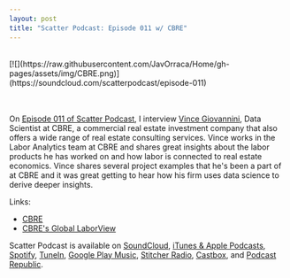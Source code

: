 ```yaml
---
layout: post
title: "Scatter Podcast: Episode 011 w/ CBRE"
---
```

<br>
[![](https://raw.githubusercontent.com/JavOrraca/Home/gh-pages/assets/img/CBRE.png)](https://soundcloud.com/scatterpodcast/episode-011)
<br>
<br>
<br>

On [Episode 011 of Scatter Podcast](https://soundcloud.com/scatterpodcast/episode-011), I interview [Vince Giovannini](https://www.linkedin.com/in/vincegiovannini/), Data Scientist at CBRE, a commercial real estate investment company that also offers a wide range of real estate consulting services. Vince works in the Labor Analytics team at CBRE and shares great insights about the labor products he has worked on and how labor is connected to real estate economics. Vince shares several project examples that he's been a part of at CBRE and it was great getting to hear how his firm uses data science to derive deeper insights.

Links:
* [CBRE](https://www.cbre.com/)
* [CBRE's Global LaborView](https://www.cbre.com/about/tech-vantage/global-laborview)

Scatter Podcast is available on [SoundCloud](https://soundcloud.com/scatterpodcast), [iTunes & Apple Podcasts](https://podcasts.apple.com/us/podcast/scatter-podcast/id1458544194), [Spotify](https://open.spotify.com/show/64UpJwByrdsrLSYObuEeHx?si=n_UlBzrYQv6ptBjeXfSOsw), [TuneIn](https://tunein.com/podcasts/Business--Economics-Podcasts/Scatter-Podcast-p1216105/), [Google Play Music](https://playmusic.app.goo.gl/?ibi=com.google.PlayMusic&isi=691797987&ius=googleplaymusic&apn=com.google.android.music&link=https://play.google.com/music/m/Iqayzaqkmvhu5op3yehzbj5bus4?t%3DScatter_Podcast%26pcampaignid%3DMKT-na-all-co-pr-mu-pod-16), [Stitcher Radio](https://www.stitcher.com/podcast/scatter-podcast/httpssoundcloudcomscatterpodcast), [Castbox](https://castbox.fm/channel/id2083174), and [Podcast Republic](https://www.podcastrepublic.net/podcast/1458544194).
